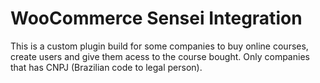# WooCommerce Sensei Integration
This is a custom plugin build for some companies to buy online courses, create users and give them acess to the course bought. Only companies that has CNPJ (Brazilian code to legal person).